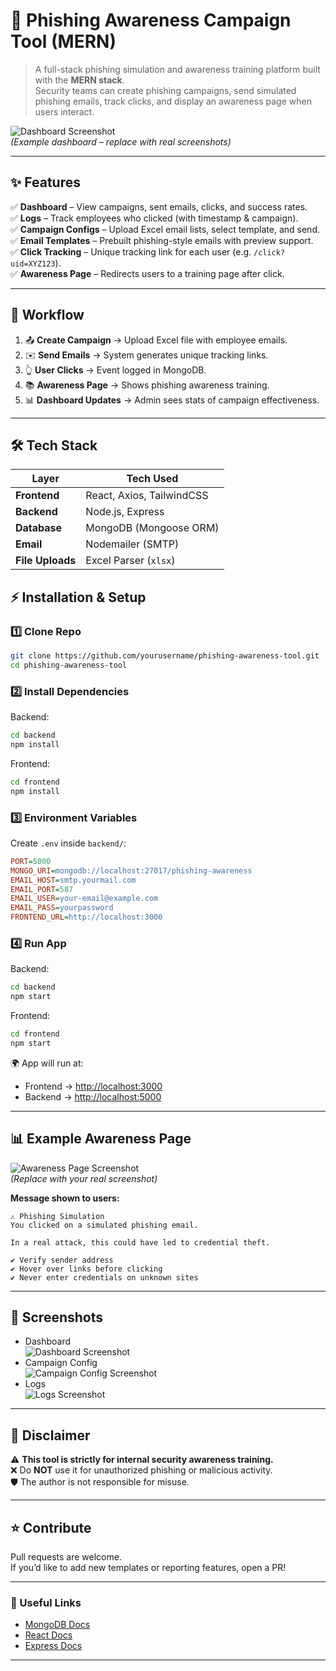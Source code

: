# 🎯 Phishing Awareness Campaign Tool (MERN)

> A full-stack phishing simulation and awareness training platform built with the **MERN stack**.  
> Security teams can create phishing campaigns, send simulated phishing emails, track clicks, and display an awareness page when users interact.  

![Dashboard Screenshot](./assets/dashboard.png)  
*(Example dashboard – replace with real screenshots)*  

---

## ✨ Features
✅ **Dashboard** – View campaigns, sent emails, clicks, and success rates.  
✅ **Logs** – Track employees who clicked (with timestamp & campaign).  
✅ **Campaign Configs** – Upload Excel email lists, select template, and send.  
✅ **Email Templates** – Prebuilt phishing-style emails with preview support.  
✅ **Click Tracking** – Unique tracking link for each user (e.g. `/click?uid=XYZ123`).  
✅ **Awareness Page** – Redirects users to a training page after click.  

---

## 🚀 Workflow
1. 📤 **Create Campaign** → Upload Excel file with employee emails.  
2. ✉️ **Send Emails** → System generates unique tracking links.  
3. 👆 **User Clicks** → Event logged in MongoDB.  
4. 📚 **Awareness Page** → Shows phishing awareness training.  
5. 📊 **Dashboard Updates** → Admin sees stats of campaign effectiveness.  

---

## 🛠️ Tech Stack
| Layer       | Tech Used |
|-------------|-----------|
| **Frontend** | React, Axios, TailwindCSS |
| **Backend**  | Node.js, Express |
| **Database** | MongoDB (Mongoose ORM) |
| **Email**    | Nodemailer (SMTP) |
| **File Uploads** | Excel Parser (`xlsx`) |


## ⚡ Installation & Setup

### 1️⃣ Clone Repo
```bash
git clone https://github.com/yourusername/phishing-awareness-tool.git
cd phishing-awareness-tool
```

### 2️⃣ Install Dependencies
Backend:
```bash
cd backend
npm install
```

Frontend:
```bash
cd frontend
npm install
```

### 3️⃣ Environment Variables
Create `.env` inside `backend/`:
```ini
PORT=5000
MONGO_URI=mongodb://localhost:27017/phishing-awareness
EMAIL_HOST=smtp.yourmail.com
EMAIL_PORT=587
EMAIL_USER=your-email@example.com
EMAIL_PASS=yourpassword
FRONTEND_URL=http://localhost:3000
```

### 4️⃣ Run App
Backend:
```bash
cd backend
npm start
```

Frontend:
```bash
cd frontend
npm start
```

🌍 App will run at:  
- Frontend → [http://localhost:3000](http://localhost:3000)  
- Backend → [http://localhost:5000](http://localhost:5000)  

---

## 📊 Example Awareness Page
![Awareness Page Screenshot](./assets/awareness.png)  
*(Replace with your real screenshot)*  

**Message shown to users:**  
```
⚠️ Phishing Simulation
You clicked on a simulated phishing email.

In a real attack, this could have led to credential theft.

✔ Verify sender address
✔ Hover over links before clicking
✔ Never enter credentials on unknown sites
```

---

## 📸 Screenshots
- Dashboard  
  ![Dashboard Screenshot](./assets/dashboard.png)  
- Campaign Config  
  ![Campaign Config Screenshot](./assets/config.png)  
- Logs  
  ![Logs Screenshot](./assets/logs.png)  

---

## 🔐 Disclaimer
⚠️ **This tool is strictly for internal security awareness training.**  
❌ Do **NOT** use it for unauthorized phishing or malicious activity.  
🛡️ The author is not responsible for misuse.  

---

## ⭐ Contribute
Pull requests are welcome.  
If you’d like to add new templates or reporting features, open a PR!  

---

### 🔗 Useful Links
- [MongoDB Docs](https://www.mongodb.com/docs/)  
- [React Docs](https://react.dev/)  
- [Express Docs](https://expressjs.com/)  

---
